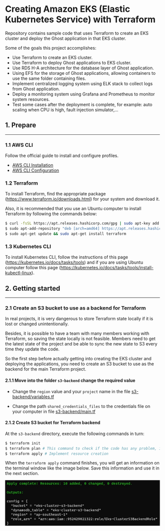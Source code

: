 # Creating Amazon EKS (Elastic Kubernetes Service) with Terraform

Repository contains sample code that uses Terraform to create an EKS cluster and deploy the Ghost application in that EKS cluster.

Some of the goals this project accomplishes:
- Use Terraform to create an EKS cluster.
- Use Terraform to deploy Ghost applications to EKS cluster.
- Use RDS H-A architecture for the database layer of Ghost application.
- Using EFS for the storage of Ghost applications, allowing containers to use the same folder containing files.
- Implement centralized logging system using ELK stack to collect logs from Ghost application.
- Deploy a monitoring system using Grafana and Prometheus to monitor system resources.
- Test some cases after the deployment is complete, for example: auto scaling when CPU is high, fault injection simulator,...

## 1. Prepare
---

### 1.1 AWS CLI

Follow the official guide to install and configure profiles.
- [AWS CLI Installation](https://docs.aws.amazon.com/cli/latest/userguide/cli-chap-install.html)
- [AWS CLI Configuration](https://docs.aws.amazon.com/cli/latest/userguide/cli-configure-profiles.html)

### 1.2 Terraform

To install Terraform, find the appropriate package (https://www.terraform.io/downloads.html) for your system and download it.

Also, it is recommended that you use an Ubuntu computer to install Terraform by following the commands below:

```sh
$ curl -fsSL https://apt.releases.hashicorp.com/gpg | sudo apt-key add -
$ sudo apt-add-repository "deb [arch=amd64] https://apt.releases.hashicorp.com $(lsb_release -cs) main"
$ sudo apt-get update && sudo apt-get install terraform
```

### 1.3 Kubernetes CLI

To install Kubernetes CLI, follow the instructions of this page (https://kubernetes.io/docs/tasks/tools) and if you are using Ubuntu computer follow this page (https://kubernetes.io/docs/tasks/tools/install-kubectl-linux).

## 2. Getting started
---

### 2.1 Create an S3 bucket to use as a backend for Terraform

In real projects, it is very dangerous to store Terraform state locally if it is lost or changed unintentionally.

Besides, it is possible to have a team with many members working with Terraform, so saving the state locally is not feasible. Members need to get the latest state of the project and be able to sync the new state to S3 every time they update the code.

So the first step before actually getting into creating the EKS cluster and deploying the applications, you need to create an S3 bucket to use as the backend for the main Terraform project.

#### 2.1.1 Move into the folder `s3-backend` change the required value

- Change the `region` value and your `project` name in the file [s3-backend/variables.tf](./s3-backend/variables.tf)

- Change the path `shared_credentials_files` to the credentials file on your computer in file [s3-backend/main.tf](./s3-backend/main.tf)

#### 2.1.2 Create S3 bucket for Terraform backend

At the `s3-backend` directory, execute the following commands in turn:

```sh
$ terraform init
$ terraform plan # This command to check if the code has any problem, it will output the changed information to the screen
$ terraform apply # Implement resource creation
```

When the `terraform apply` command finishes, you will get an information on the terminal window like the image below. Save this information and use it in the next section.

![01-create-s3-backend](./images/01-create-s3-backend.jpg)
